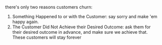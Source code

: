 there's only two reasons customers churn: 
1. Something Happened to or with the Customer: say sorry and make 'em happy again.
2. The Customer Did Not Achieve their Desired Outcome: ask them for their desired outcome in advance, and make sure we achieve that. These customers will stay forever
